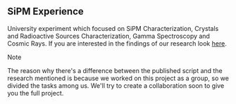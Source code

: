 ## SiPM Experience
University experiment which focused on SiPM Characterization, Crystals and Radioactive Sources Characterization, Gamma Spectroscopy and Cosmic Rays.
If you are interested in the findings of our research look [here](https://drive.google.com/file/d/1b-HP9HfVdW4XZKKFLaKDzu7eyoZa6W99/view?usp=drivesdk).

>[!NOTE]
>The reason why there's a difference between the published script and the research mentioned is because we worked on this project as a group, so we divided the tasks among us. We'll try to create a collaboration soon to give you the full project.
